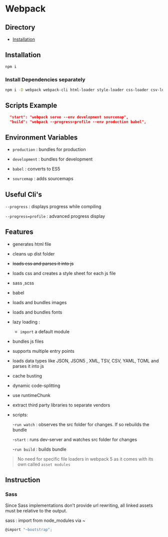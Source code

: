 # Webpack

## Directory

- [Installation](#installation)

## Installation

```bash
npm i
```

### Install Dependencies separately

```bash
npm i -D webpack webpack-cli html-loader style-loader css-loader csv-loader xml-loader toml yamljs json5 html-webpack-plugin clean-webpack-plugin  webpack-dev-server mini-css-extract-plugin css-minimizer-webpack-plugin sass-loader node-sass  babel-loader @babel/core @babel/preset-env
```

## Scripts Example

```json
  "start": "webpack serve --env development sourcemap",
  "build": "webpack --progress=profile --env production babel",
```

## Environment Variables

- `production` : bundles for production

- `development` : bundles for development

- `babel` : converts to ES5

- `sourcemap` : adds sourcemaps

## Useful Cli's

`--progress` : displays progress while compiling

`--progress=profile` : advanced progress display

## Features

- generates html file

- cleans up dist folder

- ~~loads css and parses it into js~~

- loads css and creates a style sheet for each js file

- sass ,scss

- babel

- loads and bundles images

- loads and bundles fonts

- lazy loading :

  - `import` a default module

- bundles js files

- supports multiple entry points

- loads data types like JSON, JSON5 , XML, TSV, CSV, YAML, TOML and parses it into js

- cache busting

- dynamic code-splitting

- use runtimeChunk

- extract third party libraries to separate vendors

- scripts:

  -`run watch` : observes the src folder for changes. If so rebuilds the bundle

  -`start` : runs dev-server and watches src folder for changes

  -`run build` : builds bundle

> No need for specific file loaders in webpack 5 as it comes with its own called `asset modules`

## Instruction

### Sass

Since Sass implementations don't provide url rewriting, all linked assets must be relative to the output.

sass : import from node_modules via ~

```js
@import "~bootstrap";
```
